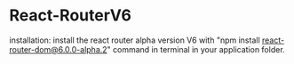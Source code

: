 # React-RouterV6
installation:
install the react router alpha version V6 with "npm install react-router-dom@6.0.0-alpha.2" command in terminal in your application folder.
